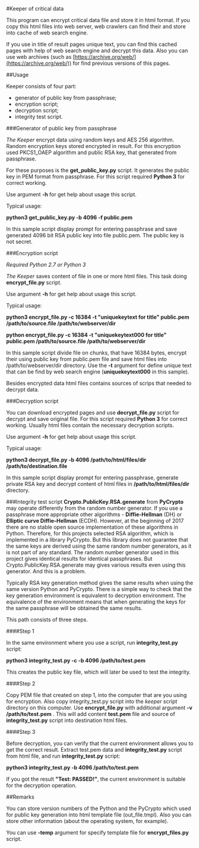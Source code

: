 #Keeper of critical data

This program can encrypt critical data file and store it in html format.
If you copy this html files into web server, web crawlers can find their
and store into cache of web search engine.

If you use in title of result pages unique text, you can find this cached pages
with help of web search engine and decrypt this data. Also you can use
web archives (such as [https://archive.org/web/](https://archive.org/web/))
for find previous versions of this pages.

##Usage

Keeper consists of four part:
* generator of public key from passphrase;
* encryption script;
* decryption script;
* integrity test script.

###Generator of public key from passphrase

_The Keeper_ encrypt data using random keys and AES 256 algorithm. Random encryption
keys stored encrypted in result. For this encryption used PKCS1_OAEP algorithm
and public RSA key, that generated from passphrase.

For these purposes is the **get_public_key.py** script. It generates the public key
in PEM format from passphrase. For this script required **Python 3** for
correct working.

Use argument **-h** for get help about usage this script.

Typical usage:

**python3 get_public_key.py -b 4096 -f public.pem**

In this sample script display prompt for entering passphrase and save generated
4096 bit RSA public key into file public.pem. The public key is not secret. 

###Encryption script

_Required Python 2.7 or Python 3_

_The Keeper_ saves content of file in one or more html files. This task doing
**encrypt_file.py** script.

Use argument **-h** for get help about usage this script.

Typical usage:

**python3 encrypt_file.py -c 16384 -t "uniquekeytext for title" public.pem
/path/to/source.file /path/to/webserver/dir**

**python encrypt_file.py -c 16384 -t "uniquekeytext000 for title" public.pem
/path/to/source.file /path/to/webserver/dir**

In this sample script divide file on chunks, that have 16384 bytes,
encrypt their using public key from public.pem file and save html files
into /path/to/webserver/dir directory. Use the **-t** argument for define
unique text that can be find by web search engine
(**uniquekeytext000** in this sample).

Besides encrypted data html files contains sources of scrips that
needed to decrypt data.

###Decryption script

You can download encrypted pages and use **decrypt_file.py** script for
decrypt and save original file. For this script required **Python 3** for
correct working. Usually html files contain the necessary decryption scripts.

Use argument **-h** for get help about usage this script.

Typical usage:

**python3 decrypt_file.py -b 4096 /path/to/html/files/dir /path/to/destination.file**

In this sample script display prompt for entering passphrase, generate private
RSA key and decrypt content of html files in **/path/to/html/files/dir** directory.

###Integrity test script
**Crypto.PublicKey.RSA.generate** from **PyCrypto** may operate differently from
the random number generator. If you use a passphrase more appropriate other
algorithms - **Diffie-Hellman** (DH) or **Elliptic curve Diffie–Hellman** (ECDH).
However, at the beginning of 2017 there are no stable open source implementation
of these algorithms in Python. Therefore, for this projects selected RSA algorithm,
which is implemented in a library PyCrypto. But this library does not guarantee
that the same keys are derived using the same random number generators,
as it is not part of any standard. The random number generator used in this
project gives identical results for identical passphrases.
But Crypto.PublicKey.RSA.generate may gives various results even
using this generator. And this is a problem.

Typically RSA key generation method gives the same results when using the same
version Python and PyCrypto. There is a simple way to check that the key
generation environment is equivalent to decryption environment.
The equivalence of the environment means that when generating the keys for
the same passphrase will be obtained the same results.

This path consists of three steps.

####Step 1

In the same environment where you use a script, run **integrity_test.py** script:

**python3 integrity_test.py -c -b 4096 /path/to/test.pem**

This creates the public key file, which will later be used to test the integrity.

####Step 2

Copy PEM file that created on step 1, into the computer that are you using
for encryption. Also copy integrity_test.py script into the _keeper_ script
directory on this computer. Use **encrypt_file.py** with additional
argument **-v /path/to/test.pem** .
This will add content **test.pem** file and source of **integrity_test.py** script
into destination html files.

####Step 3

Before decryption, you can verify that the current environment allows you
to get the correct result. Extract test.pem data and **integrity_test.py** script
from html file, and run **integrity_test.py** script:

**python3 integrity_test.py -b 4096 /path/to/test.pem**

If you got the result **"Test: PASSED!"**, the current environment is
suitable for the decryption operation.

##Remarks

You can store version numbers of the Python and
the PyCrypto which used for public key generation into html template
file (out_file.tmpl). Also you can store other information (about the operating
system, for example).

You can use **-temp** argument for specify template file for **encrypt_files.py**
script.
